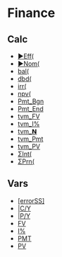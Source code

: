 # Finance


## Calc

 * <a href="../tokens/►Eff(.md" title="0xBB06">►Eff(</a>
 * <a href="../tokens/►Nom(.md" title="0xBB05">►Nom(</a>
 * <a href="../tokens/bal(.md" title="0xBB02">bal(</a>
 * <a href="../tokens/dbd(.md" title="0xBB07">dbd(</a>
 * <a href="../tokens/irr(.md" title="0xBB01">irr(</a>
 * <a href="../tokens/npv(.md" title="0xBB00">npv(</a>
 * <a href="../tokens/Pmt_Bgn.md" title="0xBB4C">Pmt_Bgn</a>
 * <a href="../tokens/Pmt_End.md" title="0xBB4B">Pmt_End</a>
 * <a href="../tokens/tvm_FV.md" title="0xBB24">tvm_FV</a>
 * <a href="../tokens/tvm_I%.md" title="0xBB21">tvm_I%</a>
 * <a href="../tokens/tvm_𝗡.md" title="0xBB23">tvm_𝗡</a>
 * <a href="../tokens/tvm_Pmt.md" title="0xBB20">tvm_Pmt</a>
 * <a href="../tokens/tvm_PV.md" title="0xBB22">tvm_PV</a>
 * <a href="../tokens/ΣInt(.md" title="0xBB04">ΣInt(</a>
 * <a href="../tokens/ΣPrn(.md" title="0xBB03">ΣPrn(</a>

## Vars

 * <a href="../tokens/[errorSS].md" title="0x623B">[errorSS]</a>
 * <a href="../tokens/CY.md" title="0x6331">|C/Y</a>
 * <a href="../tokens/PY.md" title="0x6330">|P/Y</a>
 * <a href="../tokens/FV.md" title="0x632F">FV</a>
 * <a href="../tokens/I%.md" title="0x632C">I%</a>
 * <a href="../tokens/PMT.md" title="0x632E">PMT</a>
 * <a href="../tokens/PV.md" title="0x632D">PV</a>

